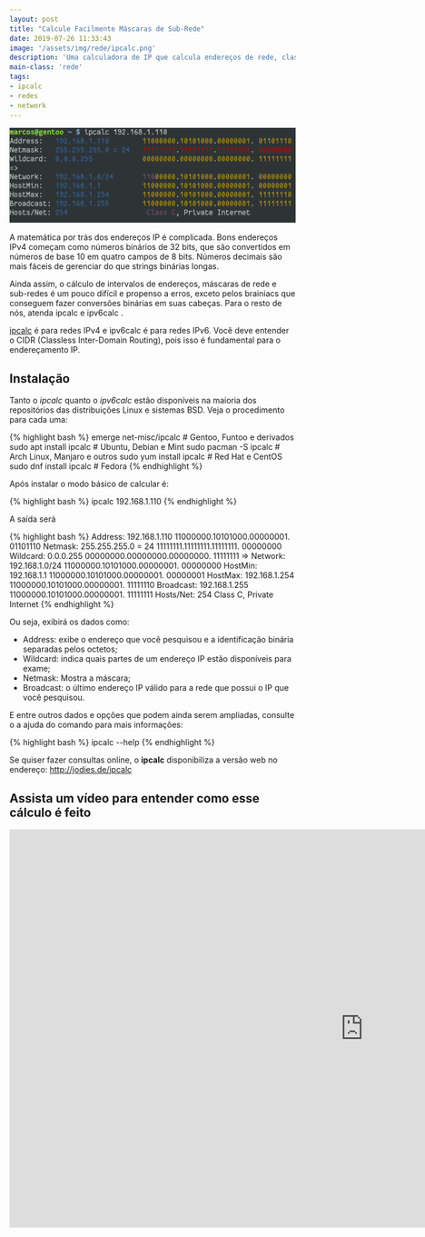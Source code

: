 ```yaml
---
layout: post
title: "Calcule Facilmente Máscaras de Sub-Rede"
date: 2019-07-26 11:33:43
image: '/assets/img/rede/ipcalc.png'
description: 'Uma calculadora de IP que calcula endereços de rede, classes de rede e outras informações.'
main-class: 'rede' 
tags:
- ipcalc
- redes
- network
---
```


![IP CALC](/assets/img/rede/ipcalc.png)

A matemática por trás dos endereços IP é complicada. Bons endereços IPv4 começam como números binários de 32 bits, que são convertidos em números de base 10 em quatro campos de 8 bits. Números decimais são mais fáceis de gerenciar do que strings binárias longas.

Ainda assim, o cálculo de intervalos de endereços, máscaras de rede e sub-redes é um pouco difícil e propenso a erros, exceto pelos brainiacs que conseguem fazer conversões binárias em suas cabeças. Para o resto de nós, atenda ipcalc e ipv6calc .

[ipcalc](http://jodies.de/ipcalc) é para redes IPv4 e ipv6calc é para redes IPv6. Você deve entender o CIDR (Classless Inter-Domain Routing), pois isso é fundamental para o endereçamento IP.

## Instalação

Tanto o *ipcalc* quanto o *ipv6calc* estão disponíveis na maioria dos repositórios das distribuições Linux e sistemas BSD. Veja o procedimento para cada uma:

{% highlight bash %}
emerge net-misc/ipcalc # Gentoo, Funtoo e derivados
sudo apt install ipcalc # Ubuntu, Debian e Mint
sudo pacman -S ipcalc # Arch Linux, Manjaro e outros
sudo yum install ipcalc # Red Hat e CentOS
sudo dnf install ipcalc # Fedora
{% endhighlight %}

Após instalar o modo básico de calcular é:

{% highlight bash %}
ipcalc 192.168.1.110
{% endhighlight %}

A saída será

{% highlight bash %}
Address:   192.168.1.110        11000000.10101000.00000001. 01101110
Netmask:   255.255.255.0 = 24   11111111.11111111.11111111. 00000000
Wildcard:  0.0.0.255            00000000.00000000.00000000. 11111111
=>
Network:   192.168.1.0/24       11000000.10101000.00000001. 00000000
HostMin:   192.168.1.1          11000000.10101000.00000001. 00000001
HostMax:   192.168.1.254        11000000.10101000.00000001. 11111110
Broadcast: 192.168.1.255        11000000.10101000.00000001. 11111111
Hosts/Net: 254                   Class C, Private Internet
{% endhighlight %}

<script async src="https://pagead2.googlesyndication.com/pagead/js/adsbygoogle.js"></script>
<!-- Informat -->
  <ins class="adsbygoogle"
       style="display:block"
       data-ad-client="ca-pub-2838251107855362"
       data-ad-slot="2327980059"
       data-ad-format="auto"
       data-full-width-responsive="true"></ins>
<script>
(adsbygoogle = window.adsbygoogle || []).push({});
</script>

Ou seja, exibirá os dados como:

- Address: exibe o endereço que você pesquisou e a identificação binária separadas pelos octetos;
- Wildcard: indica quais partes de um endereço IP estão disponíveis para exame;
- Netmask: Mostra a máscara;
- Broadcast: o último endereço IP válido para a rede que possui o IP que você pesquisou.

E entre outros dados e opções que podem ainda serem ampliadas, consulte o a ajuda do comando para mais informações:

{% highlight bash %}
ipcalc --help
{% endhighlight %}

Se quiser fazer consultas online, o **ipcalc** disponibiliza a versão web no endereço: <http://jodies.de/ipcalc>

## Assista um vídeo para entender como esse cálculo é feito

<iframe width="1246" height="701" src="https://www.youtube.com/embed/GCU_cndQN1Q" frameborder="0" allow="accelerometer; autoplay; encrypted-media; gyroscope; picture-in-picture" allowfullscreen></iframe>
